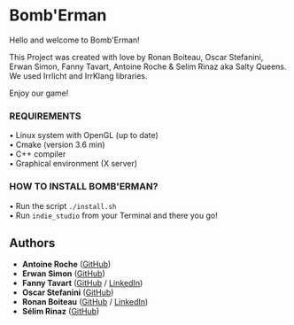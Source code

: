 # Bomb'Erman

Hello and welcome to Bomb'Erman!

This Project was created with love by Ronan Boiteau, Oscar Stefanini, Erwan Simon, Fanny Tavart, Antoine Roche & Selim Rinaz aka Salty Queens.
We used Irrlicht and IrrKlang libraries.

Enjoy our game!

### REQUIREMENTS

• Linux system with OpenGL (up to date)<br/>
• Cmake (version 3.6 min)<br/>
• C++ compiler<br/>
• Graphical environment (X server)<br/>

### HOW TO INSTALL BOMB'ERMAN?

• Run the script `./install.sh`<br/>
• Run `indie_studio` from your Terminal and there you go!

## Authors

* **Antoine Roche**  ([GitHub](https://github.com/antoine-roche))
* **Erwan Simon**  ([GitHub](https://github.com/gladtobeinsane))
* **Fanny Tavart**  ([GitHub](https://github.com/fannytavart) / [LinkedIn](https://www.linkedin.com/in/fannytavart/))
* **Oscar Stefanini** ([GitHub](https://github.com/ostefanini))
* **Ronan Boiteau** ([GitHub](https://github.com/ronanboiteau) / [LinkedIn](https://www.linkedin.com/in/ronanboiteau/))
* **Sélim Rinaz** ([GitHub](https://github.com/rinaz-a))
